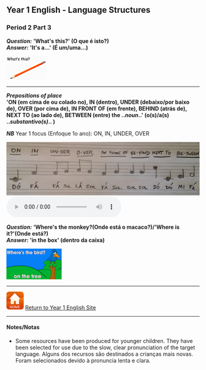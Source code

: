 ## Year 1 English - Language Structures
### Period 2 Part 3

***Question:*** **'What's this?' (O que é isto?)**  
***Answer:*** **'It's a...' (É um/uma...)**

[![dewt](/images/dewt.png)](https://www.youtube.com/watch?v=TARreOtrWUg)

***

***Prepositions of place***  
**'ON (em cima de ou colado no), IN (dentro), UNDER (debaixo/por baixo de), OVER (por cima de), IN FRONT OF (em frente), BEHIND (atrás de), NEXT TO (ao lado de), BETWEEN (entre) the ..*noun*..' (o(s)/a(s) ..*substantivo(s)*.. )**  

***NB*** Year 1 focus (Enfoque 1o ano): ON, IN, UNDER, OVER  

![pp_y2](/images/pp_y2.jpg) <audio src="audio/y2_pp_song.mp3" controls preload></audio>

***Question:*** **'Where's the monkey?(Onde está o macaco?)/'Where is it?'(Onde está?)**  
***Answer:*** **'in the box' (dentro da caixa)**

[![mlpp](/images/mlpp.png)](https://www.youtube.com/watch?v=8F0NYBBKczM)

***

[![home](/images/home.PNG)](https://tangerina-pt.github.io/English/Year1) [Return to Year 1 English Site](https://tangerina-pt.github.io/English/Year1)

***

#### Notes/Notas
* Some resources have been produced for younger children. They have been selected for use due to the slow, clear pronunciation of the target language. Alguns dos recursos são destinados a crianças mais novas. Foram selecionados devido à pronuncia lenta e clara.
